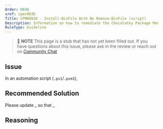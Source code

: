 ```yaml
---
Order: 0036
xref: cpmr0036
Title: CPMR0036 - Install-BinFile With No Remove-BinFile (script)
Description: Information on how to remediate the Chocolatey Package Moderation Rule 0036
RuleType: Guideline
---
```


<?! Include "../../../../../shared/package-validator-rule-guideline.txt" /?>

> :memo: **NOTE** This page is a stub that has not yet been filled out. If you have questions about this issue, please ask in the review or reach out on [Community Chat](https://ch0.co/community)

## Issue

In an automation script (`.ps1`/`.psm1`),

## Recommended Solution

Please update _ so that _

## Reasoning
